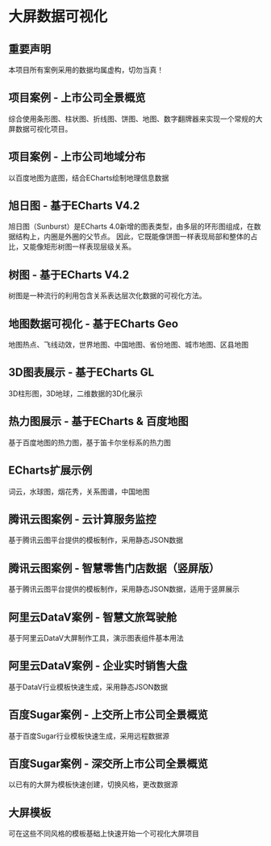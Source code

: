 # 大屏数据可视化

## 重要声明

本项目所有案例采用的数据均属虚构，切勿当真！

## 项目案例 - 上市公司全景概览 

综合使用条形图、柱状图、折线图、饼图、地图、数字翻牌器来实现一个常规的大屏数据可视化项目。

## 项目案例 - 上市公司地域分布 

以百度地图为底图，结合ECharts绘制地理信息数据

## 旭日图 - 基于ECharts V4.2

旭日图（Sunburst）是ECharts 4.0新增的图表类型，由多层的环形图组成，在数据结构上，内圈是外圈的父节点。
因此，它既能像饼图一样表现局部和整体的占比，又能像矩形树图一样表现层级关系。

## 树图 - 基于ECharts V4.2

树图是一种流行的利用包含关系表达层次化数据的可视化方法。

## 地图数据可视化 - 基于ECharts Geo

地图热点、飞线动效，世界地图、中国地图、省份地图、城市地图、区县地图

## 3D图表展示 - 基于ECharts GL

3D柱形图，3D地球，二维数据的3D化展示

## 热力图展示 - 基于ECharts & 百度地图

基于百度地图的热力图，基于笛卡尔坐标系的热力图

## ECharts扩展示例

词云，水球图，烟花秀，关系图谱，中国地图

## 腾讯云图案例 - 云计算服务监控

基于腾讯云图平台提供的模板制作，采用静态JSON数据

## 腾讯云图案例 - 智慧零售门店数据（竖屏版）

基于腾讯云图平台提供的模板制作，采用静态JSON数据，适用于竖屏展示

## 阿里云DataV案例 - 智慧文旅驾驶舱

基于阿里云DataV大屏制作工具，演示图表组件基本用法

## 阿里云DataV案例 - 企业实时销售大盘

基于DataV行业模板快速生成，采用静态JSON数据

## 百度Sugar案例 - 上交所上市公司全景概览

基于百度Sugar行业模板快速生成，采用远程数据源

## 百度Sugar案例 - 深交所上市公司全景概览

以已有的大屏为模板快速创建，切换风格，更改数据源

## 大屏模板

可在这些不同风格的模板基础上快速开始一个可视化大屏项目

